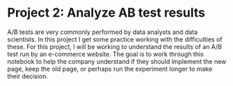 # Project 2: Analyze AB test results

A/B tests are very commonly performed by data analysts and data scientists.
In this project I get some practice working with the difficulties of these.
For this project, I will be working to understand the results of an A/B test run by an e-commerce website.
The goal is to work through this notebook to help the company understand if they should implement the new page,
keep the old page, or perhaps run the experiment longer to make their decision.
